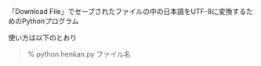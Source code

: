 ﻿
「Download File」でセーブされたファイルの中の日本語をUTF-8に変換するためのPythonプログラム

使い方は以下のとおり

> % python henkan.py ファイル名


